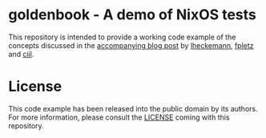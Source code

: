 # goldenbook - A demo of NixOS tests

This repository is intended to provide a working code example of the concepts
discussed in the [accompanying blog
post](https://nixos.mayflower.consulting/blog/2019/07/11/leveraging-nixos-tests-in-your-project/)
by [lheckemann](https://github.com/lheckemann),
[fpletz](https://github.com/fpletz) and [ciil](https://github.com/ciil).

# License

This code example has been released into the public domain by its authors. For
more information, please consult the
[LICENSE](https://github.com/mayflower/goldenbook/blob/master/LICENSE) coming
with this repository.
